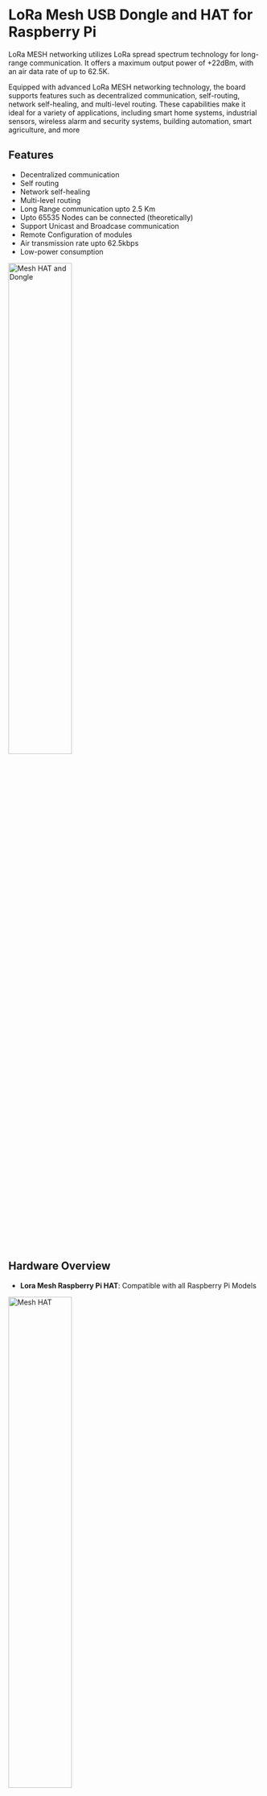 # LoRa Mesh USB Dongle and HAT for Raspberry Pi 

LoRa MESH networking utilizes LoRa spread spectrum technology for long-range communication. It offers a maximum output power of +22dBm, with an air data rate of up to 62.5K. 

Equipped with advanced LoRa MESH networking technology, the board supports features such as decentralized communication, self-routing, network self-healing, and multi-level routing. These capabilities make it ideal for a variety of applications, including smart home systems, industrial sensors, wireless alarm and security systems, building automation, smart agriculture, and more

## Features
- Decentralized communication
- Self routing
- Network self-healing
- Multi-level routing
- Long Range communication upto 2.5 Km
- Upto 65535 Nodes can be connected (theoretically)
- Support Unicast and Broadcase communication
- Remote Configuration of modules
- Air transmission rate upto 62.5kbps
- Low-power consumption

<img src="https://i.kickstarter.com/assets/047/307/118/559cc8a2d7f8a4074757b4b0a32a1c41_original.jpeg?fit=scale-down&origin=ugc&q=92&v=1731868114&width=680&sig=GXlYUJglp7fabnFZFjS3N9HSLERxbvzh4SOiqPcZm9I%3D" alt="Mesh HAT and Dongle" width="50%"/>

## Hardware Overview
- **Lora Mesh Raspberry Pi HAT**: Compatible with all Raspberry Pi Models
<img src="https://blogger.googleusercontent.com/img/b/R29vZ2xl/AVvXsEhDrJdN6geXsRcTNCT8rtlzwCDyTX2gNLxin0JOQVQgF8VnjiW3Zvp8bOZdDhNQibhjxhb1LesbrYUomOtYP7bvBxjb-9jRCzSULoCX1Em-FEjKA9HaQ15CfN7o-mA5BP6xzk0yZ8RQSdyY0vBl4LmXr2ARMhNA9GmZyrDYAWyGS4OD6IFkl1sqNy9dcck/s1600/Long%20Range%20MESH.jpg" alt="Mesh HAT" width="50%"/>

1. SMA Connector for the Antenna
2. USB-C: This can be used for power supply to the module or the data communication. For data communication the jumper settings must be set as the USB text.
3. Bootloader Button
4. Button 1 - Programmable button linked with Raspberry Pi GPIO PIN -
5. Module Rest Button
6. Button 2 - Programmable button linked with Raspberry Pi GPIO PIN -
7. Raspberry Pi Stacking header
8. 1.14" TFT display
9. LoRa Mesh Module
10. Jumper Settings for selecting the serial communication via USB or GPIO pins of Raspberry Pi

- **Lora Mesh USB Dongle**: Compatible with all single board computers/Windows/Linux/Mac computers
<img src="https://blogger.googleusercontent.com/img/b/R29vZ2xl/AVvXsEjimGkkRhyphenhyphenZ2xbkyBmzovxoRSoGXV1MVB9hCw7OE0lMUOFSjtgu3pcWOmV_kZNmeHzkpDRAAVTTjiME0o9XKAhu_aPbWTGHwzeR3oVG7b4C0EPzzv1RMO94-m9OBiHKpGM6LvCVm3rVLRq-vA6rAg-Bkn9i07kuvKdajaCRbU8yJ2wLRT7T8h5NSykFjCk/s1600/17.jpg" alt="Mesh Dongle" width="50%"/>

1. SMA connector for the Antenna
2. Module Reset Button
3. Bootloader Button
4. LoRa Mesh Module
5. USB-A for communication

## USB Driver
- **CH340**: The hardware is based on the CH340 chip, incase of driver you can download it from the official website. You can download the drivers for windows/Mac/linux using the below link.
https://www.wch-ic.com/downloads/CH341SER_ZIP.html#carousel-example-generic

## Table of Contents
1. [Documentation](Documentation/) - This directory contains the manual for AT-Commands of the module.
2. [Hardware](Hardware/) - This directory contains the STEP file and dimensional file of the hardwares.
3. [Software](Software/) - This directory contains all the codes like library and examples
4. [Tools](Tools/) - This directory contains serial communication tool (X-Com) for manual AT Commands

## Getting Started
### Clone the repository
To get started with this project, clone the repository:

   ```bash
   git clone https://github.com/theopengadget/lora_mesh.git
   ```

### Network Topology
The LoRa Mesh network adopts a decentralized structure and the entire network is composed of - Routing Nodes and Terminal Nodes
- **Routing Node**: Routing node receives data in the network for routing updates and data forwarding
- **Terminal Node**: Terminal nodes do not have routing functions and are generally deployed at the edge of the network
<img src="https://blogger.googleusercontent.com/img/b/R29vZ2xl/AVvXsEjmB7V7_tDHuGQ5AXGW-IyVleqwTMM_ni3qlPGpj3341psHMqlpaPzTeUGMKBBGumkNYhTRGI6FKxBVby2GC0EDFhUxqH1FLGOuYy7ZLen67MfJEkYC9KkCQq5uuWAUArwCG0NGKq3_opa7qfB4UriEBqNzIblatdJdWIVjU_wL1euamayhbPzl7OhnqvY/s1600/e%20routing.png" alt="Mesh Dongle" width="70%"/>

### Communication Modes
The network supports four communication methods - Unicast, Multicast, Broadcast and Anycast. 
You can choose different communication methods according to different application scenarios. Among them, unicast and broadcast are the simplest and most basic communication methods. 

- **Unicast mode**: This is like a point to point communication and for this mode you should know the address of the target module. The routes will be automatically established and request responses will be returned to determine the data transmission path.
- **Broadcast mode**: This method is used for broadcasting the data without knowing the address of the module. There is no need to establish a route, but all receiving
modules will forward the data again after receiving it. The module's built-in CSMA avoidance mechanism and broadcast filtering mechanism can effectively prevent data collision and secondary forwarding.
- **Multicast mode**: This communication method requires group management of target modules in advance. All target modules need to be grouped in advance using commands. Group can be understood as a public address, and each module can set up to 8 group addresses. Also, Routing needs to be re-established every time. It is recommended that the interval between consecutive multicast initiations be about 5 seconds.
- **Anycast Mode**: This communication is generally used for communication between different networks, and different networks have different network identification codes. Unicast, multicast, and broadcast communication methods cannot directly interact with data between networks. In this case, anycast can be used to interact with data between different networks. Anycast communication can send data to a single or all nodes within the single-hop coverage according to the set target address. Data cannot be relayed and responded to in anycast mode.

<img src="https://blogger.googleusercontent.com/img/b/R29vZ2xl/AVvXsEhNGjFXQMeVvU9D3qW-cVq524wn_YzU-8nZk3c2k7qugF8yLD10heNsHq4uk4zGb63Di0pDHR4FoiAmZ3jfOdtuObwE7aFseeKbsLrWU6sFiq2l-Jd-G6LKugmEfCjRUjw29xyu7Tgfntz5AdWgIE3bb9I2UQON3EOkmEp5UWvBEvFWg8phKqir9EbkIkQ/s1600/Broadcast.png" alt="Mesh Dongle" width="50%"/>

### Manual Configuration of the Module
Using RF settings tool [Tools](Tools/), you can easily configure all the parameters of the module. GUI is very simple and easy to use. For more information you can check the video.

### Serial Communication Tool (X-Com) for AT Commands
This is serial communication tool  [Tools](Tools/) showed in the documents for sending AT commands to the module. You can also use any serial software. For more information you can checkout the video.




